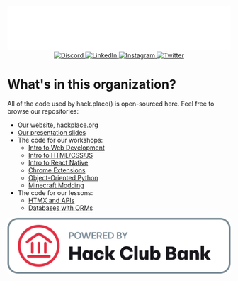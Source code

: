 <picture align="center">
  <source media="(prefers-color-scheme: dark)" srcset="https://raw.githubusercontent.com/hackplace-org/.github/main/light-logo.svg" />
  <source media="(prefers-color-scheme: light)" srcset="https://raw.githubusercontent.com/hackplace-org/.github/main/dark-logo.svg" />
  <img alt="hack.place() Logo" src="../light-logo.svg" />
</picture>

<div align="center">
  <a href="https://discord.com/invite/YTZdFWgR6V">
    <img alt="Discord" src="https://img.shields.io/badge/discord-5865f2?style=for-the-badge&logo=discord&logoColor=white" />
  </a>
  <a href="https://www.linkedin.com/company/hackplace-org/">
    <img alt="LinkedIn" src="https://img.shields.io/badge/linkedin-0a66c2?style=for-the-badge&logo=linkedin&logoColor=white" />
  </a>
  <a href="https://www.instagram.com/_hackplace/">
    <img alt="Instagram" src="https://img.shields.io/badge/instagram-e4405f?style=for-the-badge&logo=instagram&logoColor=white" />
  </a>
  <a href="https://www.twitter.com/_hackplace/">
    <img alt="Twitter" src="https://img.shields.io/badge/twitter%3F%20X%3F-1D9BF0?style=for-the-badge&logo=twitter&logoColor=white" />
  </a>
</div>

# What's in this organization?

All of the code used by hack.place() is open-sourced here. Feel free to browse our repositories:

- [Our website, hackplace.org](https://github.com/hackplace-org/hackplace.org)
- [Our presentation slides](https://github.com/hackplace-org/presentations)
- The code for our workshops:
  - [Intro to Web Development](https://github.com/hackplace-org/weather-app)
  - [Intro to HTML/CSS/JS](https://github.com/hackplace-org/calculator-app)
  - [Intro to React Native](https://github.com/hackplace-org/music-player)
  - [Chrome Extensions](https://github.com/hackplace-org/color-palette-generator)
  - [Object-Oriented Python](https://github.com/hackplace-org/discord-bot)
  - [Minecraft Modding](https://github.com/hackplace-org/minecraft-mod)
- The code for our lessons:
  - [HTMX and APIs](https://github.com/hackplace-org/clicker-api)
  - [Databases with ORMs](https://github.com/hackplace-org/guestbook)

<picture>
  <source media="(prefers-color-scheme: dark)" srcset="https://raw.githubusercontent.com/hackplace-org/.github/main/hcb-logo-original-light.svg" />
  <source media="(prefers-color-scheme: light)" srcset="https://raw.githubusercontent.com/hackplace-org/.github/main/hcb-logo-original-dark.svg" />
  <img alt="Hack Club Bank Logo" src="../hcb-logo-original-light.svg" />
</picture>

